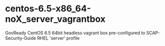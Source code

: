 # centos-6.5-x86_64-noX_server_vagrantbox
GovReady CentOS 6.5 64bit headless vagrant box pre-configured to SCAP-Security-Guide RHEL 'server' profile
